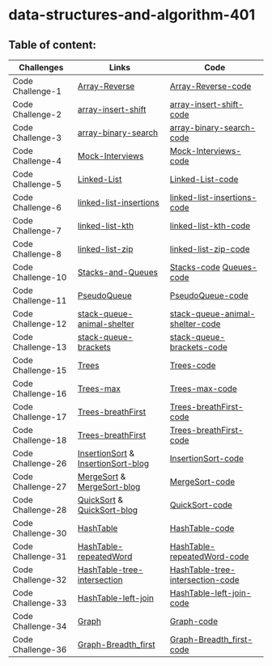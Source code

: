 # data-structures-and-algorithm-401

## Table of content:

Challenges | Links     | Code
---------- | ----------|----------
Code Challenge-1 |  [Array-Reverse](challenges-401/Array-Reverse/Read1.md)  | [Array-Reverse-code](challenges-401/Array-Reverse/code-challenge-01.png)
Code Challenge-2 |  [array-insert-shift](challenges-401/Array-insert-shift/Read2.md)| [array-insert-shift-code](challenges-401/Array-insert-shift/challenge2-white.png)
Code Challenge-3 |  [array-binary-search](challenges-401/array-binary-search/Read3.md) | [array-binary-search-code](challenges-401/array-binary-search/code-challenge-03.png)
Code Challenge-4 |  [Mock-Interviews](challenges-401/MockInterviews/Read4.md) |[Mock-Interviews-code](challenges-401/MockInterviews/code-challenge-4-white.png)
Code Challenge-5 |  [Linked-List](allReads/Read5.md) | [Linked-List-code](challenges-401/linkedList/app/src/main/java/linkedList/LinkedList.java)
Code Challenge-6 |  [linked-list-insertions](allReads/Read6.md) | [linked-list-insertions-code](challenges-401/linkedList/app/src/main/java/linkedList/LinkedList.java)
Code Challenge-7 |  [linked-list-kth](allReads/Read7.md) | [linked-list-kth-code](challenges-401/linkedList/app/src/main/java/linkedList/LinkedList.java)
Code Challenge-8 |  [linked-list-zip](allReads/Read8.md) | [linked-list-zip-code](challenges-401/linkedList/app/src/main/java/linkedList/LinkedList.java)
Code Challenge-10 |  [Stacks-and-Queues](allReads/Read10.md) | [Stacks-code](challenges-401/stackQueue/app/src/main/java/stackQueue/Stack.java)  [Queues-code](challenges-401/stackQueue/app/src/main/java/stackQueue/Queue.java)
Code Challenge-11 |  [PseudoQueue](allReads/Read11.md) | [PseudoQueue-code](challenges-401/stackQueue/app/src/main/java/stackQueue/PseudoQueue.java)  
Code Challenge-12 |  [stack-queue-animal-shelter](allReads/Read12.md) | [stack-queue-animal-shelter-code](challenges-401/stackQueue/app/src/main/java/stackQueue/AnimalShelter.java)  
Code Challenge-13 |  [stack-queue-brackets](allReads/Read13.md) | [stack-queue-brackets-code](challenges-401/stackQueue/app/src/main/java/stackQueue/StackQueueBrackets.java) 
Code Challenge-15 |  [Trees](allReads/Read15.md) | [Trees-code](challenges-401/Trees/app/src/main/java/Trees)  
Code Challenge-16 |  [Trees-max](allReads/Read16.md) | [Trees-max-code](challenges-401/Trees/app/src/main/java/Trees/BinaryTree.java)
Code Challenge-17 |  [Trees-breathFirst](allReads/Read16.md) | [Trees-breathFirst-code](challenges-401/Trees/app/src/main/java/Trees/BinarySearchTree.java)  
Code Challenge-18 |  [Trees-breathFirst](allReads/Read18.md) | [Trees-breathFirst-code](challenges-401/Trees/app/src/main/java/Trees/KaryTree.java)  
Code Challenge-26 |  [InsertionSort](allReads/Read26.md)   &    [InsertionSort-blog](allReads/insertionBlog.md)  | [InsertionSort-code](challenges-401/InsertionSort/app/src/main/java/InsertionSort/InsertionSort.java)  
Code Challenge-27 |  [MergeSort](allReads/Read27.md)   &    [MergeSort-blog](allReads/MergeBlog.md)  | [MergeSort-code](challenges-401/InsertionSort/app/src/main/java/InsertionSort/MergeSort.java) 
Code Challenge-28 |  [QuickSort](allReads/Read28.md)   &    [QuickSort-blog](allReads/QuickBlog.md)  | [QuickSort-code](challenges-401/InsertionSort/app/src/main/java/InsertionSort/QuickSort.java) 
Code Challenge-30 |  [HashTable](allReads/Read30.md)      | [HashTable-code](challenges-401/hashTable/app/src/main/java/hashTable/HashTable.java) 
Code Challenge-31 |  [HashTable-repeatedWord](allReads/Read31.md)      | [HashTable-repeatedWord-code](challenges-401/hashTable/app/src/main/java/hashTable/HashMapWords.java) 
Code Challenge-32 |  [HashTable-tree-intersection](allReads/Read32.md)      | [HashTable-tree-intersection-code](challenges-401/hashTable/app/src/main/java/hashTable/TreeIntersection.java) 
Code Challenge-33 |  [HashTable-left-join](allReads/Read33.md)      | [HashTable-left-join-code](challenges-401/hashTable/app/src/main/java/hashTable/HashMapLeft.java) 
Code Challenge-34 |  [Graph](allReads/Read34.md)      | [Graph-code](challenges-401/Graph/app/src/main/java/Graph/Graph.java) 
Code Challenge-36 |  [Graph-Breadth_first](allReads/Read36.md)      | [Graph-Breadth_first-code](challenges-401/Graph/app/src/main/java/Graph/Graph.java) 








